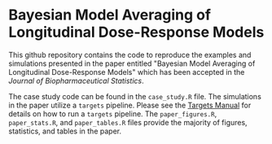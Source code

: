 # Bayesian Model Averaging of Longitudinal Dose-Response Models

This github repository contains the code to reproduce the examples and simulations presented in the paper entitled "Bayesian Model Averaging of Longitudinal Dose-Response Models" which has been accepted in the *Journal of Biopharmaceutical Statistics*.

The case study code can be found in the `case_study.R` file.  The simulations in the paper utilize a `targets` pipeline.  Please see the [Targets Manual](https://books.ropensci.org/targets/) for details on how to run a `targets` pipeline.  The `paper_figures.R`, `paper_stats.R`, and `paper_tables.R` files provide the majority of figures, statistics, and tables in the paper.
